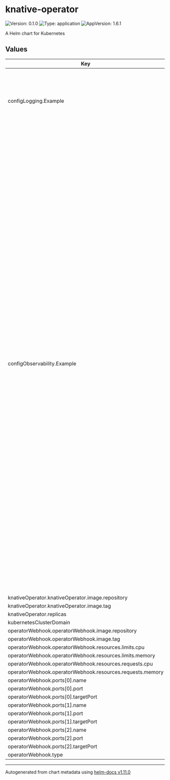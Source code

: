 # knative-operator

![Version: 0.1.0](https://img.shields.io/badge/Version-0.1.0-informational?style=flat-square) ![Type: application](https://img.shields.io/badge/Type-application-informational?style=flat-square) ![AppVersion: 1.6.1](https://img.shields.io/badge/AppVersion-1.6.1-informational?style=flat-square)

A Helm chart for Kubernetes

## Values

| Key | Type | Default | Description |
|-----|------|---------|-------------|
| configLogging.Example | string | `"################################\n#                              #\n#    EXAMPLE CONFIGURATION     #\n#                              #\n################################\n\n# This block is not actually functional configuration,\n# but serves to illustrate the available configuration\n# options and document them in a way that is accessible\n# to users that `kubectl edit` this config map.\n#\n# These sample configuration options may be copied out of\n# this example block and unindented to be in the data block\n# to actually change the configuration.\n\n# Common configuration for all Knative codebase\nzap-logger-config: |\n  {\n    \"level\": \"info\",\n    \"development\": false,\n    \"outputPaths\": [\"stdout\"],\n    \"errorOutputPaths\": [\"stderr\"],\n    \"encoding\": \"json\",\n    \"encoderConfig\": {\n      \"timeKey\": \"ts\",\n      \"levelKey\": \"level\",\n      \"nameKey\": \"logger\",\n      \"callerKey\": \"caller\",\n      \"messageKey\": \"msg\",\n      \"stacktraceKey\": \"stacktrace\",\n      \"lineEnding\": \"\",\n      \"levelEncoder\": \"\",\n      \"timeEncoder\": \"iso8601\",\n      \"durationEncoder\": \"\",\n      \"callerEncoder\": \"\"\n    }\n  }\n"` |  |
| configObservability.Example | string | `"################################\n#                              #\n#    EXAMPLE CONFIGURATION     #\n#                              #\n################################\n\n# This block is not actually functional configuration,\n# but serves to illustrate the available configuration\n# options and document them in a way that is accessible\n# to users that `kubectl edit` this config map.\n#\n# These sample configuration options may be copied out of\n# this example block and unindented to be in the data block\n# to actually change the configuration.\n\n# logging.enable-var-log-collection defaults to false.\n# The fluentd daemon set will be set up to collect /var/log if\n# this flag is true.\nlogging.enable-var-log-collection: false\n\n# logging.revision-url-template provides a template to use for producing the\n# logging URL that is injected into the status of each Revision.\n# This value is what you might use the the Knative monitoring bundle, and provides\n# access to Kibana after setting up kubectl proxy.\nlogging.revision-url-template: |\n  http://localhost:8001/api/v1/namespaces/knative-monitoring/services/kibana-logging/proxy/app/kibana#/discover?_a=(query:(match:(kubernetes.labels.serving-knative-dev%2FrevisionUID:(query:'${REVISION_UID}',type:phrase))))\n\n# If non-empty, this enables queue proxy writing request logs to stdout.\n# The value determines the shape of the request logs and it must be a valid go text/template.\n# It is important to keep this as a single line. Multiple lines are parsed as separate entities\n# by most collection agents and will split the request logs into multiple records.\n#\n# The following fields and functions are available to the template:\n#\n# Request: An http.Request (see https://golang.org/pkg/net/http/#Request)\n# representing an HTTP request received by the server.\n#\n# Response:\n# struct {\n#   Code    int       // HTTP status code (see https://www.iana.org/assignments/http-status-codes/http-status-codes.xhtml)\n#   Size    int       // An int representing the size of the response.\n#   Latency float64   // A float64 representing the latency of the response in seconds.\n# }\n#\n# Revision:\n# struct {\n#   Name          string  // Knative revision name\n#   Namespace     string  // Knative revision namespace\n#   Service       string  // Knative service name\n#   Configuration string  // Knative configuration name\n#   PodName       string  // Name of the pod hosting the revision\n#   PodIP         string  // IP of the pod hosting the revision\n# }\n#\nlogging.request-log-template: '{\"httpRequest\": {\"requestMethod\": \"{{.Request.Method}}\", \"requestUrl\": \"{{js .Request.RequestURI}}\", \"requestSize\": \"{{.Request.ContentLength}}\", \"status\": {{.Response.Code}}, \"responseSize\": \"{{.Response.Size}}\", \"userAgent\": \"{{js .Request.UserAgent}}\", \"remoteIp\": \"{{js .Request.RemoteAddr}}\", \"serverIp\": \"{{.Revision.PodIP}}\", \"referer\": \"{{js .Request.Referer}}\", \"latency\": \"{{.Response.Latency}}s\", \"protocol\": \"{{.Request.Proto}}\"}, \"traceId\": \"{{index .Request.Header \"X-B3-Traceid\"}}\"}'\n\n# metrics.backend-destination field specifies the system metrics destination.\n# It supports either prometheus (the default) or stackdriver.\n# Note: Using stackdriver will incur additional charges\nmetrics.backend-destination: prometheus\n\n# metrics.request-metrics-backend-destination specifies the request metrics\n# destination. If non-empty, it enables queue proxy to send request metrics.\n# Currently supported values: prometheus, stackdriver.\nmetrics.request-metrics-backend-destination: prometheus\n\n# metrics.stackdriver-project-id field specifies the stackdriver project ID. This\n# field is optional. When running on GCE, application default credentials will be\n# used if this field is not provided.\nmetrics.stackdriver-project-id: \"<your stackdriver project id>\"\n\n# metrics.allow-stackdriver-custom-metrics indicates whether it is allowed to send metrics to\n# Stackdriver using \"global\" resource type and custom metric type if the\n# metrics are not supported by \"knative_revision\" resource type. Setting this\n# flag to \"true\" could cause extra Stackdriver charge.\n# If metrics.backend-destination is not Stackdriver, this is ignored.\nmetrics.allow-stackdriver-custom-metrics: \"false\"\n"` |  |
| knativeOperator.knativeOperator.image.repository | string | `"gcr.io/knative-releases/knative.dev/operator/cmd/operator@sha256"` |  |
| knativeOperator.knativeOperator.image.tag | string | `"23a267df4c11033fbb862192d713cd0ec46f50cda2a57eb261fff91e9039236b"` |  |
| knativeOperator.replicas | int | `1` |  |
| kubernetesClusterDomain | string | `"cluster.local"` |  |
| operatorWebhook.operatorWebhook.image.repository | string | `"gcr.io/knative-releases/knative.dev/operator/cmd/webhook@sha256"` |  |
| operatorWebhook.operatorWebhook.image.tag | string | `"30982f8c1e5ec21fece0b170c11a62e5488807ee910c463c2963df6c19e1f368"` |  |
| operatorWebhook.operatorWebhook.resources.limits.cpu | string | `"500m"` |  |
| operatorWebhook.operatorWebhook.resources.limits.memory | string | `"500Mi"` |  |
| operatorWebhook.operatorWebhook.resources.requests.cpu | string | `"100m"` |  |
| operatorWebhook.operatorWebhook.resources.requests.memory | string | `"100Mi"` |  |
| operatorWebhook.ports[0].name | string | `"http-metrics"` |  |
| operatorWebhook.ports[0].port | int | `9090` |  |
| operatorWebhook.ports[0].targetPort | int | `9090` |  |
| operatorWebhook.ports[1].name | string | `"http-profiling"` |  |
| operatorWebhook.ports[1].port | int | `8008` |  |
| operatorWebhook.ports[1].targetPort | int | `8008` |  |
| operatorWebhook.ports[2].name | string | `"https-webhook"` |  |
| operatorWebhook.ports[2].port | int | `443` |  |
| operatorWebhook.ports[2].targetPort | int | `8443` |  |
| operatorWebhook.type | string | `"ClusterIP"` |  |

----------------------------------------------
Autogenerated from chart metadata using [helm-docs v1.11.0](https://github.com/norwoodj/helm-docs/releases/v1.11.0)
